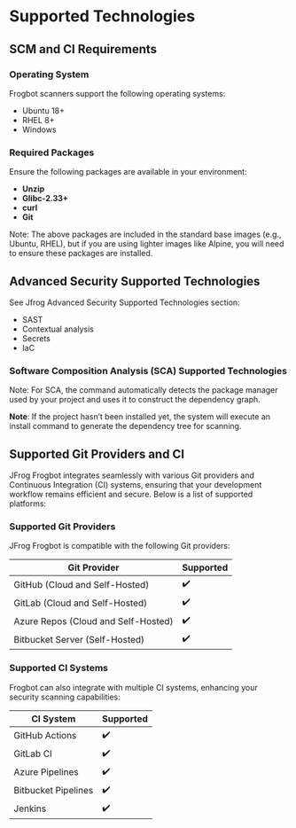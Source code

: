 # Supported Technologies

## SCM and CI Requirements

### Operating System

Frogbot scanners support the following operating systems:

* Ubuntu 18+
* RHEL 8+
* Windows

### Required Packages&#x20;

Ensure the following packages are available in your environment:

* **Unzip**
* **Glibc-2.33+**
* **curl**
* **Git**

Note: The above packages are included in the standard base images (e.g., Ubuntu, RHEL), but if you are using lighter images like Alpine, you will need to ensure these packages are installed.

## Advanced Security Supported Technologies

See Jfrog Advanced Security Supported Technologies section:

* SAST
* Contextual analysis&#x20;
* Secrets
* IaC

### **Software Composition Analysis (SCA)** Supported Technologies

Note: For SCA, the command automatically detects the package manager used by your project and uses it to construct the dependency graph.

**Note**: If the project hasn’t been installed yet, the system will execute an install command to generate the dependency tree for scanning.

## **Supported Git Providers and CI**

JFrog Frogbot integrates seamlessly with various Git providers and Continuous Integration (CI) systems, ensuring that your development workflow remains efficient and secure. Below is a list of supported platforms:

### **Supported Git Providers**

JFrog Frogbot is compatible with the following Git providers:

| **Git Provider**                    | **Supported** |
| ----------------------------------- | ------------- |
| GitHub (Cloud and Self-Hosted)      | ✔️            |
| GitLab (Cloud and Self-Hosted)      | ✔️            |
| Azure Repos (Cloud and Self-Hosted) | ✔️            |
| Bitbucket Server (Self-Hosted)      | ✔️            |

### **Supported CI Systems**

Frogbot can also integrate with multiple CI systems, enhancing your security scanning capabilities:

| **CI System**       | **Supported** |
| ------------------- | ------------- |
| GitHub Actions      | ✔️            |
| GitLab CI           | ✔️            |
| Azure Pipelines     | ✔️            |
| Bitbucket Pipelines | ✔️            |
| Jenkins             | ✔️            |
